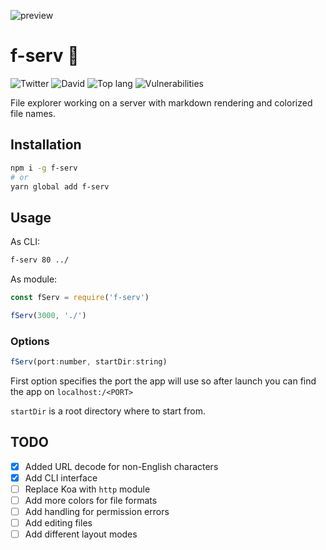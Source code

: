 ![preview](https://thumbs.gfycat.com/CarelessSoftBufflehead-size_restricted.gif)

# f-serv 📁

![Twitter](https://img.shields.io/twitter/follow/v1rtl.svg?label=twitter&style=flat-square)
![David](https://img.shields.io/david/talentlessguy/f-serv.svg?style=flat-square)
![Top lang](https://img.shields.io/github/languages/top/talentlessguy/f-serv.svg?style=flat-square)
![Vulnerabilities](https://img.shields.io/snyk/vulnerabilities/npm/f-serv.svg?style=flat-square)

File explorer working on a server with markdown rendering and colorized file names.

## Installation

```sh
npm i -g f-serv
# or
yarn global add f-serv
```

## Usage

As CLI:

```sh
f-serv 80 ../
```

As module:

```js
const fServ = require('f-serv')

fServ(3000, './')
```

### Options

```js
fServ(port:number, startDir:string)
```

First option specifies the port the app will use so after launch you can find the app on `localhost:/<PORT>`

`startDir` is a root directory where to start from.

## TODO

- [x] Added URL decode for non-English characters
- [x] Add CLI interface
- [ ] Replace Koa with `http` module
- [ ] Add more colors for file formats
- [ ] Add handling for permission errors
- [ ] Add editing files
- [ ] Add different layout modes
